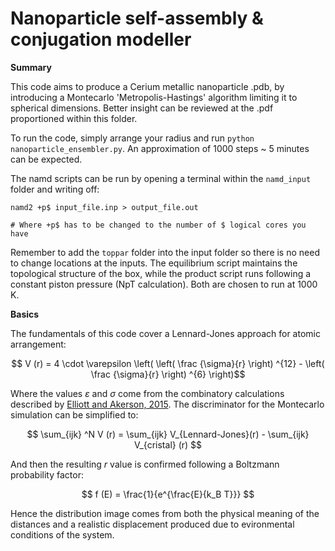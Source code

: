 # Nanoparticle self-assembly & conjugation modeller

**Summary**

This code aims to produce a Cerium metallic nanoparticle .pdb, by introducing a Montecarlo 'Metropolis-Hastings' algorithm limiting it to spherical dimensions. Better insight can be reviewed at the .pdf proportioned within this folder. 

To run the code, simply arrange your radius and run `python nanoparticle_ensembler.py`. An approximation of 1000 steps ~ 5 minutes can be expected.

The namd scripts can be run by opening a terminal within the `namd_input` folder and writing off:

    namd2 +p$ input_file.inp > output_file.out
    
    # Where +p$ has to be changed to the number of $ logical cores you have

Remember to add the `toppar` folder into the input folder so there is no need to change locations at the inputs. The equilibrium script maintains the topological structure of the box, while the product script runs following a constant piston pressure (NpT calculation). Both are chosen to run at 1000 K. 

**Basics**

The fundamentals of this code cover a Lennard-Jones approach for atomic arrangement:

$$ V (r) = 4 \cdot \varepsilon \left( \left( \frac {\sigma}{r} \right) ^{12} - \left(  \frac {\sigma}{r} \right) ^{6} \right)$$

Where the values $\varepsilon$ and $\sigma$ come from the combinatory calculations described by [Elliott and Akerson, 2015](https://openkim.org/id/MO_959249795837_003). The discriminator for the Montecarlo simulation can be simplified to:

$$ \sum_{ijk} ^N V (r) = \sum_{ijk} V_{Lennard-Jones}(r) - \sum_{ijk} V_{cristal} (r) $$

And then the resulting $r$ value is confirmed following a Boltzmann probability factor:

$$ f (E) = \frac{1}{e^{\frac{E}{k_B T}}} $$ 

Hence the distribution image comes from both the physical meaning of the distances and a realistic displacement produced due to evironmental conditions of the system.
